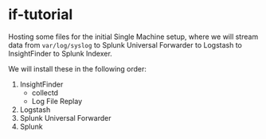 # if-tutorial

Hosting some files for the initial Single Machine setup, where we will stream data from `var/log/syslog` to Splunk Universal Forwarder to Logstash to InsightFinder to Splunk Indexer.

We will install these in the following order:
1. InsightFinder
    * collectd
    * Log File Replay
2. Logstash
3. Splunk Universal Forwarder
4. Splunk
